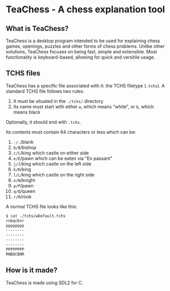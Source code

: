 
# TeaChess - A chess explanation tool

## What is TeaChess?

TeaChess is a desktop program intended to be used for explaining chess games,
openings, puzzles and other forms of chess problems. Unlike other solutions,
TeaChess focuses on being fast, simple and extensible. Most functionality is
keyboard-based, allowing for quick and versitile usage.

## TCHS files

TeaChess has a specific file associated with it: the TCHS filetype (`.tchs`).
A standard TCHS file follows two rules:

1. It must be situated in the `./tchs/` directory
2. Its name must start with either `w`, which means "white", or `b`, which means black

Optionally, it should end with `.tchs`.

Its contents must contain 64 characters or less which can be:

1.  `-/.`/blank
2.  `b/B`/bishop
3.  `c/C`/king which castle on either side
4.  `e/E`/pawn which can be eaten via "En passant"
5.  `j/J`/king which castle on the left side
6.  `k/K`/king
7.  `l/L`/king which castle on the right side
8.  `n/N`/knight
9.  `p/P`/pawn
10. `q/Q`/queen
11. `r/R`/rook

A normal TCHS file looks like this:

```sh
$ cat ./tchs/wDefault.tchs
rnbqcbnr
pppppppp
--------
--------
--------
--------
PPPPPPPP
RNBQCBNR
```

## How is it made?

TeaChess is made using SDL2 for C.

